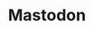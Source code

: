 ---
title: Mastodon
slug: mastodon
handler: '@filipeduarte@bolha.us'
icon: icon_mastodon
link: https://bolha.us/@filipeduarte
order: 3
---